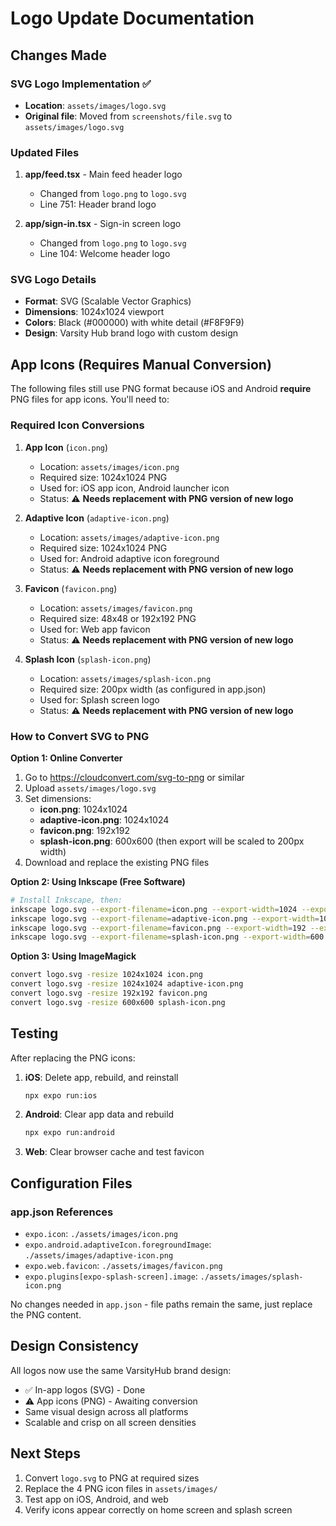# Logo Update Documentation

## Changes Made

### SVG Logo Implementation ✅
- **Location**: `assets/images/logo.svg`
- **Original file**: Moved from `screenshots/file.svg` to `assets/images/logo.svg`

### Updated Files
1. **app/feed.tsx** - Main feed header logo
   - Changed from `logo.png` to `logo.svg`
   - Line 751: Header brand logo

2. **app/sign-in.tsx** - Sign-in screen logo
   - Changed from `logo.png` to `logo.svg`
   - Line 104: Welcome header logo

### SVG Logo Details
- **Format**: SVG (Scalable Vector Graphics)
- **Dimensions**: 1024x1024 viewport
- **Colors**: Black (#000000) with white detail (#F8F9F9)
- **Design**: Varsity Hub brand logo with custom design

## App Icons (Requires Manual Conversion)

The following files still use PNG format because iOS and Android **require** PNG files for app icons. You'll need to:

### Required Icon Conversions

1. **App Icon** (`icon.png`)
   - Location: `assets/images/icon.png`
   - Required size: 1024x1024 PNG
   - Used for: iOS app icon, Android launcher icon
   - Status: ⚠️ **Needs replacement with PNG version of new logo**

2. **Adaptive Icon** (`adaptive-icon.png`)
   - Location: `assets/images/adaptive-icon.png`
   - Required size: 1024x1024 PNG
   - Used for: Android adaptive icon foreground
   - Status: ⚠️ **Needs replacement with PNG version of new logo**

3. **Favicon** (`favicon.png`)
   - Location: `assets/images/favicon.png`
   - Required size: 48x48 or 192x192 PNG
   - Used for: Web app favicon
   - Status: ⚠️ **Needs replacement with PNG version of new logo**

4. **Splash Icon** (`splash-icon.png`)
   - Location: `assets/images/splash-icon.png`
   - Required size: 200px width (as configured in app.json)
   - Used for: Splash screen logo
   - Status: ⚠️ **Needs replacement with PNG version of new logo**

### How to Convert SVG to PNG

**Option 1: Online Converter**
1. Go to https://cloudconvert.com/svg-to-png or similar
2. Upload `assets/images/logo.svg`
3. Set dimensions:
   - **icon.png**: 1024x1024
   - **adaptive-icon.png**: 1024x1024
   - **favicon.png**: 192x192
   - **splash-icon.png**: 600x600 (then export will be scaled to 200px width)
4. Download and replace the existing PNG files

**Option 2: Using Inkscape (Free Software)**
```bash
# Install Inkscape, then:
inkscape logo.svg --export-filename=icon.png --export-width=1024 --export-height=1024
inkscape logo.svg --export-filename=adaptive-icon.png --export-width=1024 --export-height=1024
inkscape logo.svg --export-filename=favicon.png --export-width=192 --export-height=192
inkscape logo.svg --export-filename=splash-icon.png --export-width=600 --export-height=600
```

**Option 3: Using ImageMagick**
```bash
convert logo.svg -resize 1024x1024 icon.png
convert logo.svg -resize 1024x1024 adaptive-icon.png
convert logo.svg -resize 192x192 favicon.png
convert logo.svg -resize 600x600 splash-icon.png
```

## Testing

After replacing the PNG icons:

1. **iOS**: Delete app, rebuild, and reinstall
   ```bash
   npx expo run:ios
   ```

2. **Android**: Clear app data and rebuild
   ```bash
   npx expo run:android
   ```

3. **Web**: Clear browser cache and test favicon

## Configuration Files

### app.json References
- `expo.icon`: `./assets/images/icon.png`
- `expo.android.adaptiveIcon.foregroundImage`: `./assets/images/adaptive-icon.png`
- `expo.web.favicon`: `./assets/images/favicon.png`
- `expo.plugins[expo-splash-screen].image`: `./assets/images/splash-icon.png`

No changes needed in `app.json` - file paths remain the same, just replace the PNG content.

## Design Consistency

All logos now use the same VarsityHub brand design:
- ✅ In-app logos (SVG) - Done
- ⚠️ App icons (PNG) - Awaiting conversion
- Same visual design across all platforms
- Scalable and crisp on all screen densities

## Next Steps

1. Convert `logo.svg` to PNG at required sizes
2. Replace the 4 PNG icon files in `assets/images/`
3. Test app on iOS, Android, and web
4. Verify icons appear correctly on home screen and splash screen
